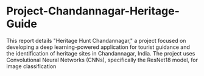 # Project-Chandannagar-Heritage-Guide

This report details "Heritage Hunt Chandannagar," a project focused on developing a deep learning-powered application for tourist guidance and the identification of heritage sites in Chandannagar, India. The project uses Convolutional Neural Networks (CNNs), specifically the ResNet18 model, for image classification
